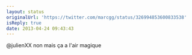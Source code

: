 ```yaml
---
layout: status
originalUrl: 'https://twitter.com/marcgg/status/326994853600833538'
isReply: true
date: 2013-04-24 09:43:43
---
```


@julienXX non mais ça a l'air magique
